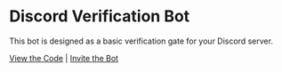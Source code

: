 # Discord Verification Bot

This bot is designed as a basic verification gate for your Discord server.



[View the Code](https://github.com/nhcarrigan/discord-verification-bot) | [Invite the Bot](https://discord.com/api/oauth2/authorize?client_id=880171019409694742&permissions=268454914&scope=bot%20applications.commands)
